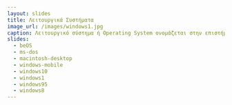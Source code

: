```yaml
---
layout: slides
title: Λειτουργικά Συστήματα
image_url: /images/windows1.jpg
caption: Λειτουργικό σύστημα ή Operating System ονομάζεται στην επιστήμη της πληροφορικής το λογισμικό του υπολογιστή που είναι υπεύθυνο για τη διαχείριση και τον συντονισμό των εργασιών, καθώς και την κατανομή των διαθέσιμων πόρων . Το λειτουργικό σύστημα παρέχει ένα θεμέλιο, ένα μεσολαβητικό επίπεδο λογικής διασύνδεσης μεταξύ λογισμικού και υλικού, διαμέσου του οποίου οι εφαρμογές αντιλαμβάνονται εμμέσως τον υπολογιστή.
slides:
  - beOS
  - ms-dos
  - macintosh-desktop
  - windows-mobile
  - windows10
  - windows1
  - windows95
  - windows8
---
```


